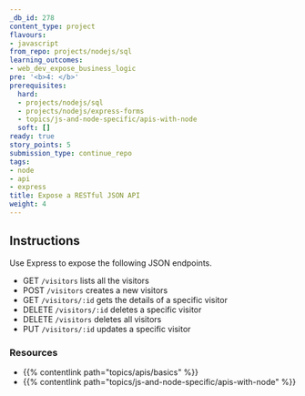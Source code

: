 ```yaml
---
_db_id: 278
content_type: project
flavours:
- javascript
from_repo: projects/nodejs/sql
learning_outcomes:
- web_dev_expose_business_logic
pre: '<b>4: </b>'
prerequisites:
  hard:
  - projects/nodejs/sql
  - projects/nodejs/express-forms
  - topics/js-and-node-specific/apis-with-node
  soft: []
ready: true
story_points: 5
submission_type: continue_repo
tags:
- node
- api
- express
title: Expose a RESTful JSON API
weight: 4
---
```


## Instructions

Use Express to expose the following JSON endpoints.

- GET `/visitors` lists all the visitors
- POST `/visitors` creates a new visitors
- GET `/visitors/:id` gets the details of a specific visitor
- DELETE `/visitors/:id` deletes a specific visitor
- DELETE `/visitors` deletes all visitors
- PUT `/visitors/:id` updates a specific visitor

### Resources

- {{% contentlink path="topics/apis/basics" %}}
- {{% contentlink path="topics/js-and-node-specific/apis-with-node" %}}